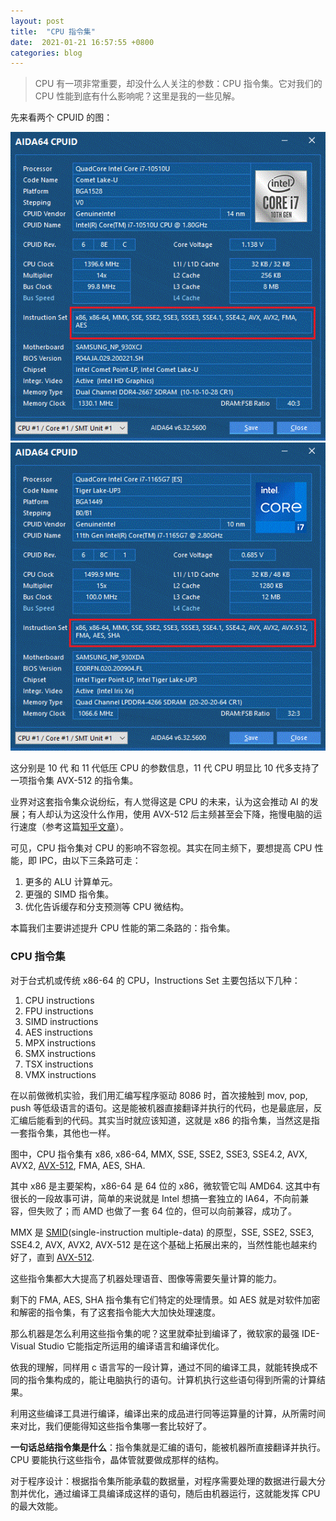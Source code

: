 ```yaml
---
layout: post
title:  "CPU 指令集"
date:  2021-01-21 16:57:55 +0800  
categories: blog
---
```


> CPU 有一项非常重要，却没什么人关注的参数：CPU 指令集。它对我们的 CPU 性能到底有什么影响呢？这里是我的一些见解。

先来看两个 CPUID 的图：

![10genCPU](/assets/img/cpu-instructions/10genCPU.gif)
![11genCPU](/assets/img/cpu-instructions/11genCPU.gif)

这分别是 10 代 和 11 代低压 CPU 的参数信息，11 代 CPU 明显比 10 代多支持了一项指令集 AVX-512 的指令集。

业界对这套指令集众说纷纭，有人觉得这是 CPU 的未来，认为这会推动 AI 的发展；有人却认为这没什么作用，使用 AVX-512 后主频甚至会下降，拖慢电脑的运行速度（参考这篇[知乎文章](https://www.zhihu.com/question/406517759)）。

可见，CPU 指令集对 CPU 的影响不容忽视。其实在同主频下，要想提高 CPU 性能，即 IPC，由以下三条路可走：
1. 更多的 ALU 计算单元。
2. 更强的 SIMD 指令集。
3. 优化告诉缓存和分支预测等 CPU 微结构。

本篇我们主要讲述提升 CPU 性能的第二条路的：指令集。

### CPU 指令集
对于台式机或传统 x86-64 的 CPU，Instructions Set 主要包括以下几种：
1. CPU instructions
2. FPU instructions
3. SIMD instructions
4. AES instructions
5. MPX instructions
6. SMX instructions
7. TSX instructions
8. VMX instructions


在以前做微机实验，我们用汇编写程序驱动 8086 时，首次接触到 mov, pop, push 等低级语言的语句。这是能被机器直接翻译并执行的代码，也是最底层，反汇编后能看到的代码。其实当时就应该知道，这就是 x86 的指令集，当然这是指一套指令集，其他也一样。

图中，CPU 指令集有 x86, x86-64, MMX, SSE, SSE2, SSE3, SSE4.2, AVX, AVX2, [AVX-512](https://www.intel.com/content/www/us/en/support/articles/000005779/processors.html), FMA, AES, SHA.

其中 x86 是主要架构，x86-64 是 64 位的 x86，微软管它叫 AMD64. 这其中有很长的一段故事可讲，简单的来说就是 Intel 想搞一套独立的 IA64，不向前兼容，但失败了；而 AMD 也做了一套 64 位的，但可以向前兼容，成功了。

MMX 是 [SMID](http://linasm.sourceforge.net/docs/instructions/index.php)(single-instruction multiple-data) 的原型，SSE, SSE2, SSE3, SSE4.2, AVX, AVX2, AVX-512 是在这个基础上拓展出来的，当然性能也越来约好了，直到 [AVX-512](https://www.intel.com/content/www/us/en/support/articles/000005779/processors.html).

这些指令集都大大提高了机器处理语音、图像等需要矢量计算的能力。

剩下的 FMA, AES, SHA 指令集有它们特定的处理情景。如 AES 就是对软件加密和解密的指令集，有了这套指令能大大加快处理速度。

那么机器是怎么利用这些指令集的呢？这里就牵扯到编译了，微软家的最强 IDE-Visual Studio 它能指定所运用的编译语言和编译优化。

依我的理解，同样用 c 语言写的一段计算，通过不同的编译工具，就能转换成不同的指令集构成的，能让电脑执行的语句。计算机执行这些语句得到所需的计算结果。

利用这些编译工具进行编译，编译出来的成品进行同等运算量的计算，从所需时间来对比，我们便能得知这些指令集哪一套比较好了。

**一句话总结指令集是什么**：指令集就是汇编的语句，能被机器所直接翻译并执行。CPU 要能执行这些指令，晶体管就要做成那样的结构。

对于程序设计：根据指令集所能承载的数据量，对程序需要处理的数据进行最大分割并优化，通过编译工具编译成这样的语句，随后由机器运行，这就能发挥 CPU 的最大效能。
